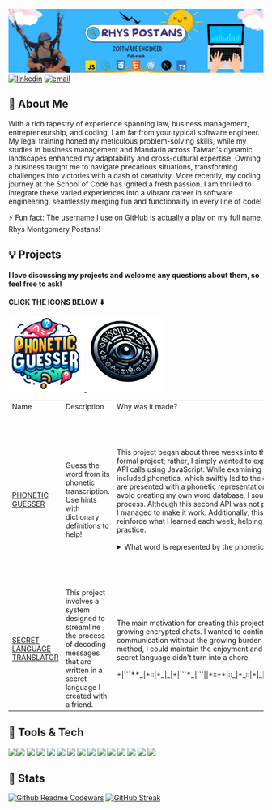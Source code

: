![banner](banner.png)
[![linkedin](https://img.shields.io/badge/linkedin-0A66C2?style=for-the-badge&logo=linkedin&logoColor=white)](https://www.linkedin.com/in/rhyspostans/)
[![email](https://img.shields.io/badge/email-D14836?style=for-the-badge&logo=gmail&logoColor=white)](mailto:rmp71171@gmail.com)


## 🚀 About Me
With a rich tapestry of experience spanning law, business management, entrepreneurship, and coding, I am far from your typical software engineer. My legal training honed my meticulous problem-solving skills, while my studies in business management and Mandarin across Taiwan's dynamic landscapes enhanced my adaptability and cross-cultural expertise. Owning a business taught me to navigate precarious situations, transforming challenges into victories with a dash of creativity. More recently, my coding journey at the School of Code has ignited a fresh passion. I am thrilled to integrate these varied experiences into a vibrant career in software engineering, seamlessly merging fun and functionality in every line of code!

⚡️ Fun fact: The username I use on GitHub is actually a play on my full name, Rhys Montgomery Postans!



## 💡 Projects 
#### I love discussing my projects and welcome any questions about them, so feel free to ask!
#### CLICK THE ICONS BELOW ⬇ 
<td>
    <a href="https://rhmopo.github.io/phoneticGuesser2.0/" target="_blank">
        <img src="pg-logo.svg" alt="Phonetic Guesser Logo" height="150px">
    </a>
</td>
<td>
    <a href="https://rhmopo.github.io/translator/" target="_blank">
        <img src="secret-translator-logo.svg" alt="Secret Language Translator Logo" height="150px">
    </a>
</td>


<table>
  <tr>
    <td>Name</td>
    <td>Description</td>
    <td>Why was it made?</td>
    <td>Tech used</td>
    <td>Status</td>
    

  </tr>
  <tr>
    <td><a href="https://rhmopo.github.io/phoneticGuesser2.0/" target="_blank">PHONETIC GUESSER</a><br></td>
    <td>Guess the word from its phonetic transcription. Use hints with dictionary definitions to help!</td>
    <td>This project began about three weeks into the School of Code. Initially, it wasn't designed as a formal project; rather, I simply wanted to experiment with some free APIs after learning how to make API calls using JavaScript. While examining the JSON response from a dictionary API, I noticed it included phonetics, which swiftly led to the creation of the basic concept for this game, where users are presented with a phonetic representation and must guess the corresponding word. Eager to avoid creating my own word database, I sought another API to automate the word generation process. Although this second API was not perfect due to compatibility issues between the two APIs, I managed to make it work. Additionally, this project became a valuable tool to implement and reinforce what I learned each week, helping to solidify my understanding and put my new skills into practice.<br><br> 

<details>
<summary>
What word is represented by the phonetic transcription [ɛɡˈzɑːmpl]? (Click to see answer)</summary>

**Answer:** ɛɡˈzɑːmpl = Example
</details></td>
    <td>
             <strong>Phonetic Guesser V.1</strong>: JavaScript, CSS3, HTML5, Node.js, Express.js, draw.io<br><br>
             <strong>Phonetic Guesser V.2</strong>: Next.js, React, JavaScript, GitHub Actions, Draw.io, Figma
    </td>
    <td>⏳ More functionality incoming...</td>      
  </tr>

  <tr>
    <td><a href="https://rhmopo.github.io/translator/" target="_blank">SECRET LANGUAGE TRANSLATOR</a></td>
    <td>This project involves a system designed to streamline the process of decoding messages that are written in a secret language I created with a friend.</td>
    <td>The main motivation for creating this project was the increasing amount of time it took to decode our growing encrypted chats. I wanted to continue enjoying the unique and private nature of our communication without the growing burden of manual decoding. By devising a secretive decoding method, I could maintain the enjoyment and pace of our conversations, ensuring that the fun of our secret language didn't turn into a chore.<br><br>*|```**_|*::|*_|_|*|```*_|```||*::**|::_|*_::|*|_|_|*_|```||**|_*|_|_|*_|```||*|```*_::|*_|```|*|```*|/\_|*|::_|**</td>
    <td>JavaScript, CSS3, HTML5</td>
    <td>✅ Completed</td>      
  </tr>
</table>



          




## 📲 Tools & Tech
<img src="https://cdn.jsdelivr.net/gh/devicons/devicon@latest/icons/javascript/javascript-original.svg" style="width: 50px; height: auto;" /><img src="https://cdn.jsdelivr.net/gh/devicons/devicon@latest/icons/react/react-original.svg" style="width: 50px; height: auto;"/>
<img src="https://cdn.jsdelivr.net/gh/devicons/devicon@latest/icons/nextjs/nextjs-original.svg" style="width: 50px; height: auto;" />
<img src="https://cdn.jsdelivr.net/gh/devicons/devicon@latest/icons/figma/figma-original.svg" style="width: 50px; height: auto;" />
<img src="https://cdn.jsdelivr.net/gh/devicons/devicon@latest/icons/postgresql/postgresql-original.svg" style="width: 50px; height: auto;" />
<img src="https://cdn.jsdelivr.net/gh/devicons/devicon@latest/icons/postman/postman-original.svg" style="width: 50px; height: auto;" />
<img src="https://cdn.jsdelivr.net/gh/devicons/devicon@latest/icons/canva/canva-original.svg" style="width: 50px; height: auto;" />
<img src="https://cdn.jsdelivr.net/gh/devicons/devicon@latest/icons/express/express-original.svg" style="width: 50px; height: auto;" />
<img src="https://cdn.jsdelivr.net/gh/devicons/devicon@latest/icons/github/github-original.svg" style="width: 50px; height: auto;" />
<img src="https://cdn.jsdelivr.net/gh/devicons/devicon@latest/icons/typescript/typescript-original.svg" style="width: 50px; height: auto;" />
<img src="https://cdn.jsdelivr.net/gh/devicons/devicon@latest/icons/vscode/vscode-original.svg" style="width: 50px; height: auto;" />
<img src="https://cdn.jsdelivr.net/gh/devicons/devicon@latest/icons/vitejs/vitejs-original.svg" style="width: 50px; height: auto;" />
<img src="https://cdn.jsdelivr.net/gh/devicons/devicon@latest/icons/githubactions/githubactions-original.svg" style="width: 50px; height: auto;" />
<img src="https://cdn.jsdelivr.net/gh/devicons/devicon@latest/icons/html5/html5-original-wordmark.svg" style="width: 50px; height: auto;" />
<img src="https://cdn.jsdelivr.net/gh/devicons/devicon@latest/icons/css3/css3-original-wordmark.svg" style="width: 50px; height: auto;" />


          
## 🔮 Stats
[![Github Readme Codewars](https://codewars-stats-ignacio-cuadra.vercel.app/?username=RhMoPo)](https://github.com/ignacio-cuadra/github-readme-codewars)
[![GitHub Streak](https://github-readme-streak-stats.herokuapp.com?user=RhMoPo&theme=blueberry&date_format=M%20j%5B%2C%20Y%5D)](https://git.io/streak-stats)  





